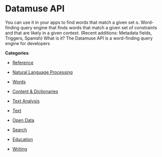 # Datamuse API


You can use it in your apps to find words that match a given set o. Word-finding query engine that finds words that match a given set of constraints and that are likely in a given context.  (Recent additions: Metadata fields, Triggers, Spanish) What is it? The Datamuse API is a word-finding query engine for developers



**Categories**:

- [Reference](https://github.com/apis-list/apis-list#reference)

- [Natural Language Processing](https://github.com/apis-list/apis-list#natural-language-processing)

- [Words](https://github.com/apis-list/apis-list#words)

- [Content & Dictionaries](https://github.com/apis-list/apis-list#content-and-dictionaries)

- [Text Analysis](https://github.com/apis-list/apis-list#text-analysis)

- [Text](https://github.com/apis-list/apis-list#text)

- [Open Data](https://github.com/apis-list/apis-list#open-data)

- [Search](https://github.com/apis-list/apis-list#search)

- [Education](https://github.com/apis-list/apis-list#education)

- [Writing](https://github.com/apis-list/apis-list#writing)



